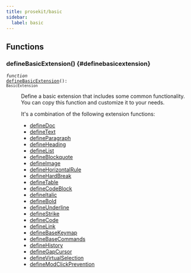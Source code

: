 ```yaml
---
title: prosekit/basic
sidebar:
  label: basic
---
```


## Functions

### defineBasicExtension() {#definebasicextension}

<dl>

<dt>

<code data-typedoc-code><i>function</i> <a id="definebasicextension" href="#definebasicextension">defineBasicExtension</a>(): `BasicExtension`</code>

</dt>

<dd>

Define a basic extension that includes some common functionality. You can
copy this function and customize it to your needs.

It's a combination of the following extension functions:

- [defineDoc](extensions/doc.md#definedoc)
- [defineText](extensions/text.md#definetext)
- [defineParagraph](extensions/paragraph.md#defineparagraph)
- [defineHeading](extensions/heading.md#defineheading)
- [defineList](extensions/list.md#definelist)
- [defineBlockquote](extensions/blockquote.md#defineblockquote)
- [defineImage](extensions/image.md#defineimage)
- [defineHorizontalRule](extensions/horizontal-rule.md#definehorizontalrule)
- [defineHardBreak](extensions/hard-break.md#definehardbreak)
- [defineTable](extensions/table.md#definetable)
- [defineCodeBlock](extensions/code-block.md#definecodeblock)
- [defineItalic](extensions/italic.md#defineitalic)
- [defineBold](extensions/bold.md#definebold)
- [defineUnderline](extensions/underline.md#defineunderline)
- [defineStrike](extensions/strike.md#definestrike)
- [defineCode](extensions/code.md#definecode)
- [defineLink](extensions/link.md#definelink)
- [defineBaseKeymap](core.md#definebasekeymap)
- [defineBaseCommands](core.md#definebasecommands)
- [defineHistory](core.md#definehistory)
- [defineGapCursor](extensions/gap-cursor.md#definegapcursor)
- [defineVirtualSelection](extensions/virtual-selection.md#definevirtualselection)
- [defineModClickPrevention](extensions/mod-click-prevention.md#definemodclickprevention)

</dd>

</dl>
